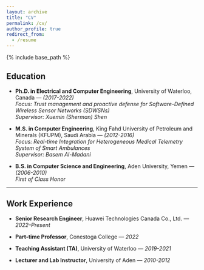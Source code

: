```yaml
---
layout: archive
title: "CV"
permalink: /cv/
author_profile: true
redirect_from:
  - /resume
---
```


{% include base_path %}

## Education

- **Ph.D. in Electrical and Computer Engineering**, University of Waterloo, Canada — *(2017-2022)*  
  *Focus: Trust management and proactive defense for Software-Defined Wireless Sensor Networks (SDWSNs)*  
  *Supervisor: Xuemin (Sherman) Shen*

- **M.S. in Computer Engineering**, King Fahd University of Petroleum and Minerals (KFUPM), Saudi Arabia — *(2012-2016)*  
  *Focus: Real-time Integration for Heterogeneous Medical Telemetry System of Smart Ambulances*   
  *Supervisor: Basem Al-Madani*  

- **B.S. in Computer Science and Engineering**, Aden University, Yemen — *(2006-2010)*  
  *First of Class Honor*  

---

## Work Experience

- **Senior Research Engineer**, Huawei Technologies Canada Co., Ltd. — *2022–Present*  

- **Part-time Professor**, Conestoga College — *2022* 

- **Teaching Assistant (TA)**, University of Waterloo — *2019-2021*

- **Lecturer and Lab Instructor**, University of Aden — *2010-2012*
